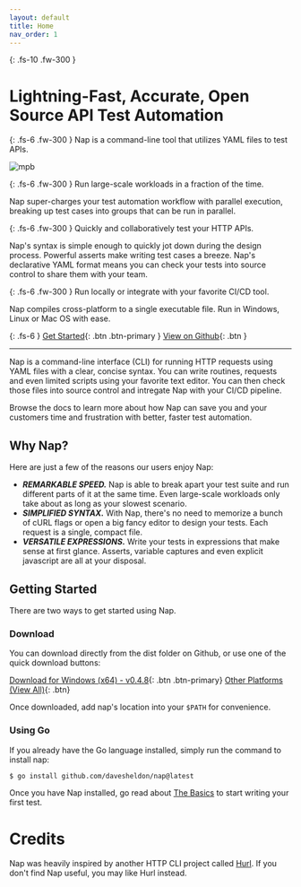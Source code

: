 ```yaml
---
layout: default
title: Home
nav_order: 1
---
```

{: .fs-10 .fw-300 }
# Lightning-Fast, Accurate, Open Source API Test Automation

{: .fs-6 .fw-300 }
Nap is a command-line tool that utilizes YAML files to test APIs.

![mpb](https://github.com/davesheldon/nap/assets/7782805/e7d70e5e-6ea3-4bb8-b909-e770ec9298f7)

{: .fs-6 .fw-300 }
Run large-scale workloads in a fraction of the time.

Nap super-charges your test automation workflow with parallel execution, breaking up test cases into groups that can be run in parallel.

{: .fs-6 .fw-300 }
Quickly and collaboratively test your HTTP APIs.

Nap's syntax is simple enough to quickly jot down during the design process. Powerful asserts make writing test cases a breeze. Nap's declarative YAML format means you can check your tests into source control to share them with your team.

{: .fs-6 .fw-300 }
Run locally or integrate with your favorite CI/CD tool. 

Nap compiles cross-platform to a single executable file. Run in Windows, Linux or Mac OS with ease. 

{: .fs-6 }
[Get Started](#getting-started){: .btn .btn-primary } [View on Github](https://github.com/davesheldon/nap){: .btn }

---

Nap is a command-line interface (CLI) for running HTTP requests using YAML files with a clear, concise syntax. You can write routines, requests and even limited scripts using your favorite text editor. You can then check those files into source control and intregate Nap with your CI/CD pipeline.

Browse the docs to learn more about how Nap can save you and your customers time and frustration with better, faster test automation.

## Why Nap?

Here are just a few of the reasons our users enjoy Nap:

- **_REMARKABLE SPEED._** Nap is able to break apart your test suite and run different parts of it at the same time. Even large-scale workloads only take about as long as your slowest scenario.
- **_SIMPLIFIED SYNTAX._** With Nap, there's no need to memorize a bunch of cURL flags or open a big fancy editor to design your tests. Each request is a single, compact file.
- **_VERSATILE EXPRESSIONS._** Write your tests in expressions that make sense at first glance. Asserts, variable captures and even explicit javascript are all at your disposal.

## Getting Started

There are two ways to get started using Nap.

### Download

You can download directly from the dist folder on Github, or use one of the quick download buttons:

[Download for Windows (x64) - v0.4.8](https://github.com/davesheldon/nap/releases/download/v0.4.8/nap.exe){: .btn .btn-primary} [Other Platforms (View All)](https://github.com/davesheldon/nap/tree/main/dist/){: .btn}

Once downloaded, add nap's location into your `$PATH` for convenience.

### Using Go

If you already have the Go language installed, simply run the command to install nap:

```bash
$ go install github.com/davesheldon/nap@latest
```

Once you have Nap installed, go read about [The Basics](/the-basics) to start writing your first test.

# Credits

Nap was heavily inspired by another HTTP CLI project called [Hurl](https://hurl.dev/). If you don't find Nap useful, you may like Hurl instead.
